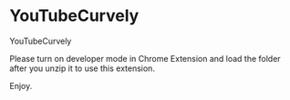 # YouTubeCurvely
YouTubeCurvely

Please turn on developer mode in Chrome Extension and load the folder after you unzip it to use this extension.

Enjoy. 